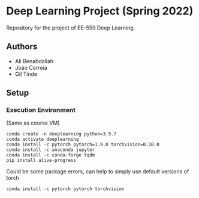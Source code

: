 # Deep Learning Project (Spring 2022)

Repository for the project of EE-559 Deep Learning.

## Authors
- Ali Benabdallah
- João Correia
- Gil Tinde

## Setup

### Execution Environment

(Same as course VM)

```
conda create -n deeplearning python=3.9.7
conda activate deeplearning
conda install -c pytorch pytorch=1.9.0 torchvision=0.10.0
conda install -c anaconda jupyter
conda install -c conda-forge tqdm
pip install alive-progress
```

Could be some package errors, can help to simply use default versions of torch
```
conda install -c pytorch pytorch torchvision
```